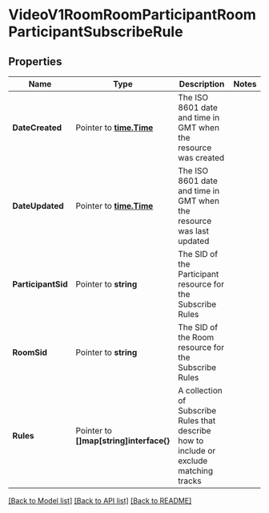 # VideoV1RoomRoomParticipantRoomParticipantSubscribeRule

## Properties
Name | Type | Description | Notes
------------ | ------------- | ------------- | -------------
**DateCreated** | Pointer to [**time.Time**](time.Time.md) | The ISO 8601 date and time in GMT when the resource was created |
**DateUpdated** | Pointer to [**time.Time**](time.Time.md) | The ISO 8601 date and time in GMT when the resource was last updated |
**ParticipantSid** | Pointer to **string** | The SID of the Participant resource for the Subscribe Rules |
**RoomSid** | Pointer to **string** | The SID of the Room resource for the Subscribe Rules |
**Rules** | Pointer to **[]map[string]interface{}** | A collection of Subscribe Rules that describe how to include or exclude matching tracks |

[[Back to Model list]](../README.md#documentation-for-models) [[Back to API list]](../README.md#documentation-for-api-endpoints) [[Back to README]](../README.md)


